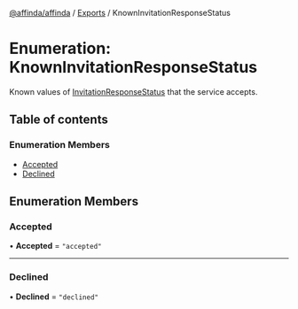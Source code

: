 [@affinda/affinda](../README.md) / [Exports](../modules.md) / KnownInvitationResponseStatus

# Enumeration: KnownInvitationResponseStatus

Known values of [InvitationResponseStatus](../modules.md#invitationresponsestatus) that the service accepts.

## Table of contents

### Enumeration Members

- [Accepted](KnownInvitationResponseStatus.md#accepted)
- [Declined](KnownInvitationResponseStatus.md#declined)

## Enumeration Members

### Accepted

• **Accepted** = ``"accepted"``

___

### Declined

• **Declined** = ``"declined"``
